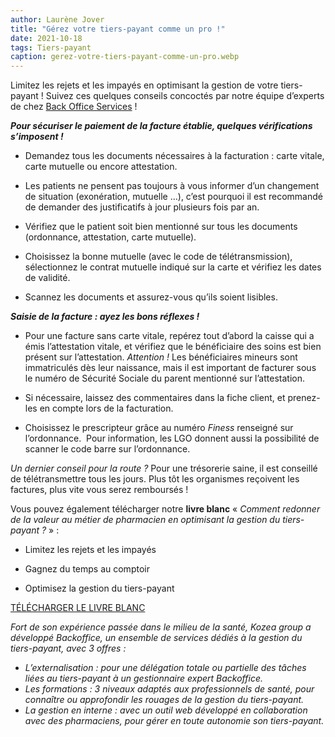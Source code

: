 ```yaml
---
author: Laurène Jover
title: "Gérez votre tiers-payant comme un pro !"
date: 2021-10-18
tags: Tiers-payant
caption: gerez-votre-tiers-payant-comme-un-pro.webp
---
```


Limitez les rejets et les impayés en optimisant la gestion de votre tiers-payant ! Suivez ces quelques conseils concoctés par notre équipe d’experts de chez
[Back Office Services](https://www.lagestiondutierspayant.fr/)
!

**_Pour sécuriser le paiement de la facture établie, quelques vérifications s’imposent !_**

- Demandez tous les documents nécessaires à la facturation : carte vitale, carte mutuelle ou encore attestation.

- Les patients ne pensent pas toujours à vous informer d’un changement de situation (exonération, mutuelle …), c’est pourquoi il est recommandé de demander des justificatifs à jour plusieurs fois par an.

- Vérifiez que le patient soit bien mentionné sur tous les documents (ordonnance, attestation, carte mutuelle).

- Choisissez la bonne mutuelle (avec le code de télétransmission), sélectionnez le contrat mutuelle indiqué sur la carte et vérifiez les dates de validité.

- Scannez les documents et assurez-vous qu’ils soient lisibles.

**_Saisie de la facture : ayez les bons réflexes !_**

- Pour une facture sans carte vitale, repérez tout d’abord la caisse qui a émis l’attestation vitale, et vérifiez que le bénéficiaire des soins est bien présent sur l’attestation.
  _Attention !_
  Les bénéficiaires mineurs sont immatriculés dès leur naissance, mais il est important de facturer sous le numéro de Sécurité Sociale du parent mentionné sur l’attestation.

- Si nécessaire, laissez des commentaires dans la fiche client, et prenez-les en compte lors de la facturation.

- Choisissez le prescripteur grâce au numéro
  _Finess_
  renseigné sur l’ordonnance.  Pour information, les LGO donnent aussi la possibilité de scanner le code barre sur l’ordonnance.

_Un dernier conseil pour la route ?_
Pour une trésorerie saine, il est conseillé de télétransmettre tous les jours. Plus tôt les organismes reçoivent les factures, plus vite vous serez remboursés !

Vous pouvez également télécharger notre
**livre blanc**
«
_Comment redonner de la valeur au métier de pharmacien en optimisant la gestion du tiers-payant ?_
» :

- Limitez les rejets et les impayés

- Gagnez du temps au comptoir

- Optimisez la gestion du tiers-payant

[TÉLÉCHARGER LE LIVRE BLANC](https://www.lagestiondutierspayant.fr/whitepaper)

_Fort de son expérience passée dans le milieu de la santé, Kozea group a développé Backoffice, un ensemble de services dédiés à la gestion du tiers-payant, avec 3 offres :_

- _L’externalisation : pour une délégation totale ou partielle des tâches liées au tiers-payant à un gestionnaire expert Backoffice._
- _Les formations : 3 niveaux adaptés aux professionnels de santé, pour connaître ou approfondir les rouages de la gestion du tiers-payant._
- _La gestion en interne : avec un outil web développé en collaboration avec des pharmaciens, pour gérer en toute autonomie son tiers-payant._
